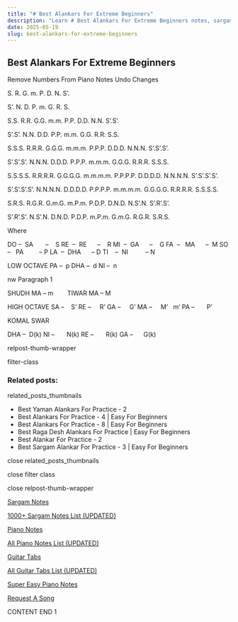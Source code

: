 ```yaml
---
title: "# Best Alankars For Extreme Beginners"
description: "Learn # Best Alankars For Extreme Beginners notes, sargam, harmonium notations and flute notes. Easy step-by-step tutorial for beginners."
date: 2025-05-19
slug: best-alankars-for-extreme-beginners
---
```


## Best Alankars For Extreme Beginners

Remove Numbers From Piano Notes
Undo Changes

S. R. G. m. P. D. N. S’.

S’. N. D. P. m. G. R. S.



S.S. R.R. G.G. m.m. P.P. D.D. N.N. S’.S’.

S’.S’. N.N. D.D. P.P. m.m. G.G. R.R. S.S.



S.S.S. R.R.R. G.G.G. m.m.m. P.P.P. D.D.D. N.N.N. S’.S’.S’.

S’.S’.S’. N.N.N. D.D.D. P.P.P. m.m.m. G.G.G. R.R.R. S.S.S.



S.S.S.S. R.R.R.R. G.G.G.G. m.m.m.m. P.P.P.P. D.D.D.D. N.N.N.N. S’.S’.S’.S’.

S’.S’.S’.S’. N.N.N.N. D.D.D.D. P.P.P.P. m.m.m.m. G.G.G.G. R.R.R.R. S.S.S.S.



S.R.S. R.G.R. G.m.G. m.P.m. P.D.P. D.N.D. N.S’.N. S’.R’.S’.

S’.R’.S’. N.S’.N. D.N.D. P.D.P. m.P.m. G.m.G. R.G.R. S.R.S.



Where

DO –  SA       –    S
RE  –  RE      –    R
MI  –  GA      –    G
FA  –   MA      –  M
SO  –   PA         – P
LA  –  DHA      – D
TI    –  NI          – N

LOW OCTAVE
PA –  p
DHA –  d
NI –  n

nw Paragraph 1

SHUDH MA – m        TIWAR MA – M

HIGH OCTAVE
SA –    S’
RE –     R’
GA –     G’
MA –     M’   m’
PA –       P’

KOMAL SWAR

DHA –  D(k)
NI –       N(k)
RE –       R(k)
GA –      G(k)

relpost-thumb-wrapper

filter-class

### Related posts:

related_posts_thumbnails

* Best Yaman Alankars For Practice - 2
* Best Alankars For Practice - 4 | Easy For Beginners
* Best Alankars For Practice - 8 | Easy For Beginners
* Best Raga Desh Alankars For Practice | Easy For Beginners
* Best Alankar For Practice - 2
* Best Sargam Alankar For Practice - 3 | Easy For Beginners

close related_posts_thumbnails

close filter class

close relpost-thumb-wrapper

[Sargam Notes](/sargam-notes.html)

[1000+ Sargam Notes List (UPDATED)](/all-songs-list-sargam-notes.html)

[Piano Notes](/piano-notes.html)

[All Piano Notes List (UPDATED)](/all-songs-list-piano-notes.html)

[Guitar Tabs](/guitar-tabs.html)

[All Guitar Tabs List (UPDATED)](/all-songs-list-guitar-tabs.html)

[Super Easy Piano Notes](https://studywall.in/)

[Request A Song](/request-a-song.html)

CONTENT END 1

